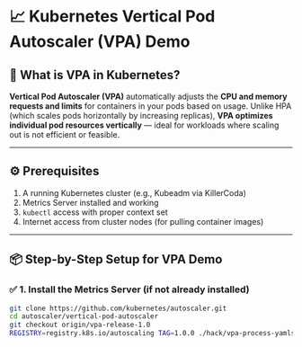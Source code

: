 
# 📈 Kubernetes Vertical Pod Autoscaler (VPA) Demo

## 📖 What is VPA in Kubernetes?

**Vertical Pod Autoscaler (VPA)** automatically adjusts the **CPU and memory requests and limits** for containers in your pods based on usage. Unlike HPA (which scales pods horizontally by increasing replicas), **VPA optimizes individual pod resources vertically** — ideal for workloads where scaling out is not efficient or feasible.

---

## ⚙️ Prerequisites

1. A running Kubernetes cluster (e.g., Kubeadm via KillerCoda)
2. Metrics Server installed and working
3. `kubectl` access with proper context set
4. Internet access from cluster nodes (for pulling container images)

---

## 📦 Step-by-Step Setup for VPA Demo

### ✅ 1. Install the Metrics Server (if not already installed)

```bash
git clone https://github.com/kubernetes/autoscaler.git
cd autoscaler/vertical-pod-autoscaler
git checkout origin/vpa-release-1.0
REGISTRY=registry.k8s.io/autoscaling TAG=1.0.0 ./hack/vpa-process-yamls.sh apply
```

